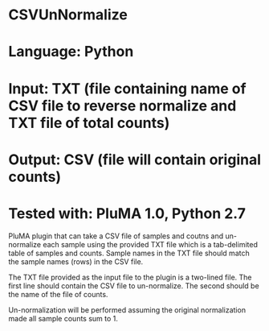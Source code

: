 # CSVUnNormalize
# Language: Python
# Input: TXT (file containing name of CSV file to reverse normalize and TXT file of total counts)
# Output: CSV (file will contain original counts)
# Tested with: PluMA 1.0, Python 2.7

PluMA plugin that can take a CSV file of samples and coutns and un-normalize each sample using
the provided TXT file which is a tab-delimited table of samples and counts.  Sample names in the TXT
file should match the sample names (rows) in the CSV file.  

The TXT file provided as the input file to the plugin is a two-lined file. The first line should contain the CSV file to 
un-normalize.  The second should be the name of the file of counts.

Un-normalization will be performed assuming the original normalization made all sample counts sum to 1.
